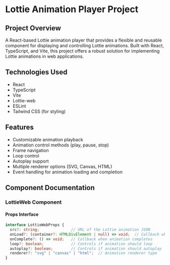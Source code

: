 # Lottie Animation Player Project

## Project Overview
A React-based Lottie animation player that provides a flexible and reusable component for displaying and controlling Lottie animations. Built with React, TypeScript, and Vite, this project offers a robust solution for implementing Lottie animations in web applications.

## Technologies Used
- React 
- TypeScript
- Vite
- Lottie-web
- ESLint
- Tailwind CSS (for styling)

## Features
- Customizable animation playback
- Animation control methods (play, pause, stop)
- Frame navigation
- Loop control
- Autoplay support
- Multiple renderer options (SVG, Canvas, HTML)
- Event handling for animation loading and completion

## Component Documentation

### LottieWeb Component

#### Props Interface
```typescript
interface LottieWebProps {
  src?: string;              // URL of the Lottie animation JSON
  onLoad?: (container?: HTMLDivElement | null) => void;  // Callback when animation loads
  onComplete?: () => void;   // Callback when animation completes
  loop?: boolean;            // Controls if animation should loop
  autoplay?: boolean;        // Controls if animation should autoplay
  renderer?: "svg" | "canvas" | "html";  // Animation renderer type
}